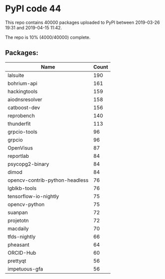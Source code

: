 # PyPI code 44

This repo contains 40000 packages uploaded to PyPI between 
2019-03-26 19:31 and 2019-04-15 11:42.

The repo is 10% (4000/40000) complete.

## Packages:

| Name  | Count |
| ----- | ----- |
| lalsuite | 190 |
| bohrium-api | 161 |
| hackingtools | 159 |
| aiodnsresolver | 158 |
| catboost-dev | 156 |
| reprobench | 140 |
| thunderfit | 113 |
| grpcio-tools | 96 |
| grpcio | 96 |
| OpenVisus | 87 |
| reportlab | 84 |
| psycopg2-binary | 84 |
| dimod | 84 |
| opencv-contrib-python-headless | 76 |
| lgblkb-tools | 76 |
| tensorflow-io-nightly | 75 |
| opencv-python | 75 |
| suanpan | 72 |
| projetotn | 72 |
| macdaily | 70 |
| tfds-nightly | 66 |
| pheasant | 64 |
| ORCID-Hub | 60 |
| prettyqt | 56 |
| impetuous-gfa | 56 |


